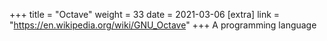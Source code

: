 +++
title = "Octave"
weight = 33
date = 2021-03-06
[extra]
link = "https://en.wikipedia.org/wiki/GNU_Octave"
+++
A programming language

